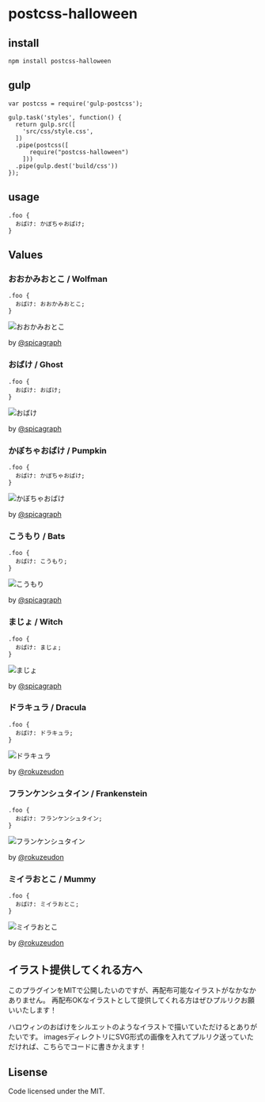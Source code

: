# postcss-halloween

## install

```
npm install postcss-halloween
```

## gulp

```
var postcss = require('gulp-postcss');

gulp.task('styles', function() {
  return gulp.src([
    'src/css/style.css',
  ])
  .pipe(postcss([
      require("postcss-halloween")
    ]))
  .pipe(gulp.dest('build/css'))
});
```

## usage

```
.foo {
  おばけ: かぼちゃおばけ;
}
```

## Values

### おおかみおとこ / Wolfman

```
.foo {
  おばけ: おおかみおとこ;
}
```

![おおかみおとこ](https://github.com/mismith0227/postcss-halloween/blob/images/images/wolfman.png)

by [@spicagraph](https://github.com/spicagraph)

### おばけ / Ghost

```
.foo {
  おばけ: おばけ;
}
```

![おばけ](https://github.com/mismith0227/postcss-halloween/blob/images/images/ghost.png)

by [@spicagraph](https://github.com/spicagraph)

### かぼちゃおばけ / Pumpkin

```
.foo {
  おばけ: かぼちゃおばけ;
}
```

![かぼちゃおばけ](https://github.com/mismith0227/postcss-halloween/blob/images/images/pumpkin.png)

by [@spicagraph](https://github.com/spicagraph)

### こうもり / Bats

```
.foo {
  おばけ: こうもり;
}
```

![こうもり](https://github.com/mismith0227/postcss-halloween/blob/images/images/bats.png)

by [@spicagraph](https://github.com/spicagraph)

### まじょ / Witch

```
.foo {
  おばけ: まじょ;
}
```

![まじょ](https://github.com/mismith0227/postcss-halloween/blob/images/images/witch.png)

by [@spicagraph](https://github.com/spicagraph)

### ドラキュラ / Dracula

```
.foo {
  おばけ: ドラキュラ;
}
```

![ドラキュラ](https://github.com/mismith0227/postcss-halloween/blob/images/images/dracula.png)

by [@rokuzeudon](https://github.com/rokuzeudon)

### フランケンシュタイン / Frankenstein

```
.foo {
  おばけ: フランケンシュタイン;
}
```

![フランケンシュタイン](https://github.com/mismith0227/postcss-halloween/blob/images/images/frankenstein.png)

by [@rokuzeudon](https://github.com/rokuzeudon)

### ミイラおとこ / Mummy

```
.foo {
  おばけ: ミイラおとこ;
}
```

![ミイラおとこ](https://github.com/mismith0227/postcss-halloween/blob/images/images/mummy.png)

by [@rokuzeudon](https://github.com/rokuzeudon)

## イラスト提供してくれる方へ

このプラグインをMITで公開したいのですが、再配布可能なイラストがなかなかありません。
再配布OKなイラストとして提供してくれる方はぜひプルリクお願いいたします！

ハロウィンのおばけをシルエットのようなイラストで描いていただけるとありがたいです。
imagesディレクトリにSVG形式の画像を入れてプルリク送っていただければ、こちらでコードに書きかえます！

## Lisense

Code licensed under the MIT.
